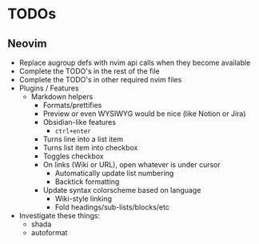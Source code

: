 # TODOs

## Neovim

- Replace augroup defs with nvim api calls when they become available
- Complete the TODO's in the rest of the file
- Complete the TODO's in other required nvim files
- Plugins / Features
	- Markdown helpers
		- Formats/prettifies
		- Preview or even WYSIWYG would be nice (like Notion or Jira)
		- Obsidian-like features
			- `ctrl+enter`
        - Turns line into a list item
        - Turns list item into checkbox
        - Toggles checkbox
        - On links (Wiki or URL), open whatever is under cursor
			- Automatically update list numbering
			- Backtick formatting
        - Update syntax colorscheme based on language
			- Wiki-style linking
			- Fold headings/sub-lists/blocks/etc
- Investigate these things:
  - shada
  - autoformat
